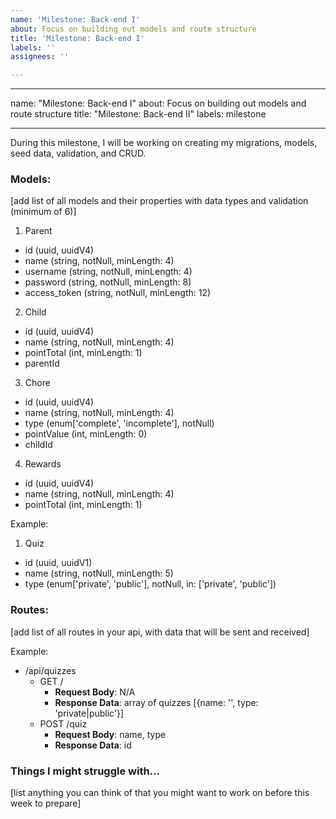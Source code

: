 ```yaml
---
name: 'Milestone: Back-end I'
about: Focus on building out models and route structure
title: 'Milestone: Back-end I'
labels: ''
assignees: ''

---
```


---

name: "Milestone: Back-end I"
about: Focus on building out models and route structure
title: "Milestone: Back-end II"
labels: milestone

---

During this milestone, I will be working on creating my migrations, models, seed data, validation, and CRUD.

###  Models:
[add list of all models and their properties with data types and validation (minimum of 6)]

1. Parent
  - id (uuid, uuidV4)
  - name (string, notNull, minLength: 4)
  - username (string, notNull, minLength: 4)
  - password (string, notNull, minLength: 8)
  - access_token (string, notNull, minLength: 12)
2. Child
  - id (uuid, uuidV4)
  - name (string, notNull, minLength: 4)
  - pointTotal (int, minLength: 1)
  - parentId
3. Chore
  - id (uuid, uuidV4)
  - name (string, notNull, minLength: 4)
  - type (enum['complete', 'incomplete'], notNull)
  - pointValue (int, minLength: 0)
  - childId
4. Rewards
  - id (uuid, uuidV4)
  - name (string, notNull, minLength: 4)
  - pointTotal (int, minLength: 1)
  

Example:
1. Quiz
  - id (uuid, uuidV1)
  - name (string, notNull, minLength: 5)
  - type (enum['private', 'public'], notNull, in: ['private', 'public'])

### Routes:
[add list of all routes in your api, with data that will be sent and received]

Example:
- /api/quizzes
  - GET /
    - **Request Body**: N/A
    - **Response Data**: array of quizzes [{name: '', type: 'private|public'}]
  - POST /quiz
    - **Request Body**: name, type
    - **Response Data**: id

### Things I might struggle with...
[list anything you can think of that you might want to work on before this week to prepare]
